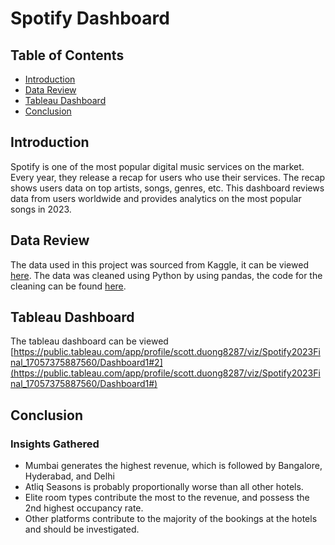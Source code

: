 # Spotify Dashboard

## Table of Contents
* [Introduction](#introduction)
* [Data Review](#data-review)
* [Tableau Dashboard](#tableau-dashboard)
* [Conclusion](#conclusion)

## Introduction

Spotify is one of the most popular digital music services on the market. Every year, they release a recap for users who use their services. The recap shows users data on top artists, songs, genres, etc. This dashboard reviews data from users worldwide and provides analytics on the most popular songs in 2023. 

## Data Review

The data used in this project was sourced from Kaggle, it can be viewed [here](https://www.kaggle.com/datasets/nelgiriyewithana/top-spotify-songs-2023). The data was cleaned using Python by using pandas, the code for the cleaning can be found [here](https://github.com/jidafan/Spotify-Dashboard/blob/main/data%20cleaning.ipynb).

## Tableau Dashboard

The tableau dashboard can be viewed [https://public.tableau.com/app/profile/scott.duong8287/viz/Spotify2023Final_17057375887560/Dashboard1#2](https://public.tableau.com/app/profile/scott.duong8287/viz/Spotify2023Final_17057375887560/Dashboard1#)




## Conclusion

### Insights Gathered 

* Mumbai generates the highest revenue, which is followed by Bangalore, Hyderabad, and Delhi
* Atliq Seasons is probably proportionally worse than all other hotels.
* Elite room types contribute the most to the revenue, and possess the 2nd highest occupancy rate.
* Other platforms contribute to the majority of the bookings at the hotels and should be investigated.
